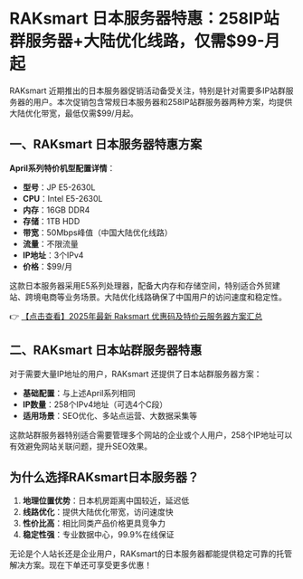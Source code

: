 # RAKsmart 日本服务器特惠：258IP站群服务器+大陆优化线路，仅需$99-月起

RAKsmart 近期推出的日本服务器促销活动备受关注，特别是针对需要多IP站群服务器的用户。本次促销包含常规日本服务器和258IP站群服务器两种方案，均提供大陆优化带宽，最低仅需$99/月起。

## 一、RAKsmart 日本服务器特惠方案

**April系列特价机型配置详情**：
- **型号**：JP E5-2630L
- **CPU**：Intel E5-2630L
- **内存**：16GB DDR4
- **存储**：1TB HDD
- **带宽**：50Mbps峰值（中国大陆优化线路）
- **流量**：不限流量
- **IP地址**：3个IPv4
- **价格**：$99/月

这款日本服务器采用E5系列处理器，配备大内存和存储空间，特别适合外贸建站、跨境电商等业务场景。大陆优化线路确保了中国用户的访问速度和稳定性。

👉 [【点击查看】2025年最新 Raksmart 优惠码及特价云服务器方案汇总](https://bit.ly/raksmart)

## 二、RAKsmart 日本站群服务器特惠

对于需要大量IP地址的用户，RAKsmart 还提供了日本站群服务器方案：

- **基础配置**：与上述April系列相同
- **IP数量**：258个IPv4地址（可选4个C段）
- **适用场景**：SEO优化、多站点运营、大数据采集等

这款站群服务器特别适合需要管理多个网站的企业或个人用户，258个IP地址可以有效避免网站关联问题，提升SEO效果。

## 为什么选择RAKsmart日本服务器？

1. **地理位置优势**：日本机房距离中国较近，延迟低
2. **线路优化**：提供大陆优化带宽，访问速度快
3. **性价比高**：相比同类产品价格更具竞争力
4. **稳定性强**：专业数据中心，99.9%在线保证

无论是个人站长还是企业用户，RAKsmart的日本服务器都能提供稳定可靠的托管解决方案。现在下单还可享受更多优惠！